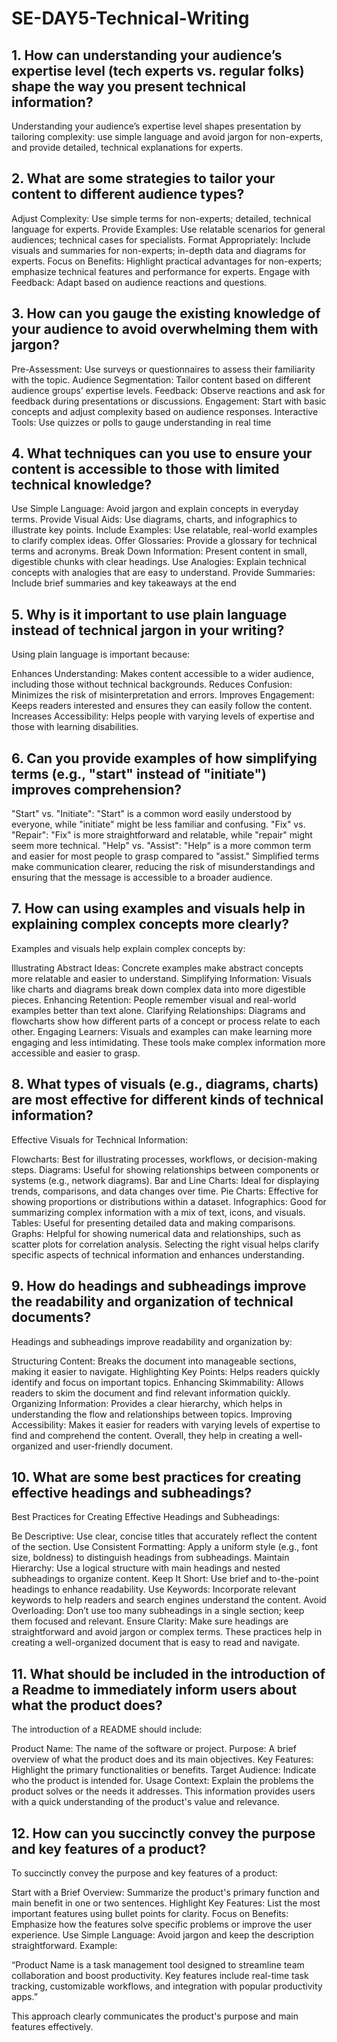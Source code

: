 # SE-DAY5-Technical-Writing
## 1. How can understanding your audience’s expertise level (tech experts vs. regular folks) shape the way you present technical information?
Understanding your audience’s expertise level shapes presentation by tailoring complexity: use simple language and avoid jargon for non-experts, and provide detailed, technical explanations for experts.
## 2. What are some strategies to tailor your content to different audience types?
Adjust Complexity: Use simple terms for non-experts; detailed, technical language for experts.
Provide Examples: Use relatable scenarios for general audiences; technical cases for specialists.
Format Appropriately: Include visuals and summaries for non-experts; in-depth data and diagrams for experts.
Focus on Benefits: Highlight practical advantages for non-experts; emphasize technical features and performance for experts.
Engage with Feedback: Adapt based on audience reactions and questions.
## 3. How can you gauge the existing knowledge of your audience to avoid overwhelming them with jargon?
Pre-Assessment: Use surveys or questionnaires to assess their familiarity with the topic.
Audience Segmentation: Tailor content based on different audience groups’ expertise levels.
Feedback: Observe reactions and ask for feedback during presentations or discussions.
Engagement: Start with basic concepts and adjust complexity based on audience responses.
Interactive Tools: Use quizzes or polls to gauge understanding in real time
## 4. What techniques can you use to ensure your content is accessible to those with limited technical knowledge?
Use Simple Language: Avoid jargon and explain concepts in everyday terms.
Provide Visual Aids: Use diagrams, charts, and infographics to illustrate key points.
Include Examples: Use relatable, real-world examples to clarify complex ideas.
Offer Glossaries: Provide a glossary for technical terms and acronyms.
Break Down Information: Present content in small, digestible chunks with clear headings.
Use Analogies: Explain technical concepts with analogies that are easy to understand.
Provide Summaries: Include brief summaries and key takeaways at the end
## 5. Why is it important to use plain language instead of technical jargon in your writing?
Using plain language is important because:

Enhances Understanding: Makes content accessible to a wider audience, including those without technical backgrounds.
Reduces Confusion: Minimizes the risk of misinterpretation and errors.
Improves Engagement: Keeps readers interested and ensures they can easily follow the content.
Increases Accessibility: Helps people with varying levels of expertise and those with learning disabilities.






## 6. Can you provide examples of how simplifying terms (e.g., "start" instead of "initiate") improves comprehension?

"Start" vs. "Initiate": "Start" is a common word easily understood by everyone, while "initiate" might be less familiar and confusing.
"Fix" vs. "Repair": "Fix" is more straightforward and relatable, while "repair" might seem more technical.
"Help" vs. "Assist": "Help" is a more common term and easier for most people to grasp compared to "assist."
Simplified terms make communication clearer, reducing the risk of misunderstandings and ensuring that the message is accessible to a broader audience.







## 7. How can using examples and visuals help in explaining complex concepts more clearly?
Examples and visuals help explain complex concepts by:

Illustrating Abstract Ideas: Concrete examples make abstract concepts more relatable and easier to understand.
Simplifying Information: Visuals like charts and diagrams break down complex data into more digestible pieces.
Enhancing Retention: People remember visual and real-world examples better than text alone.
Clarifying Relationships: Diagrams and flowcharts show how different parts of a concept or process relate to each other.
Engaging Learners: Visuals and examples can make learning more engaging and less intimidating.
These tools make complex information more accessible and easier to grasp.
## 8. What types of visuals (e.g., diagrams, charts) are most effective for different kinds of technical information?
Effective Visuals for Technical Information:

Flowcharts: Best for illustrating processes, workflows, or decision-making steps.
Diagrams: Useful for showing relationships between components or systems (e.g., network diagrams).
Bar and Line Charts: Ideal for displaying trends, comparisons, and data changes over time.
Pie Charts: Effective for showing proportions or distributions within a dataset.
Infographics: Good for summarizing complex information with a mix of text, icons, and visuals.
Tables: Useful for presenting detailed data and making comparisons.
Graphs: Helpful for showing numerical data and relationships, such as scatter plots for correlation analysis.
Selecting the right visual helps clarify specific aspects of technical information and enhances understanding.
## 9. How do headings and subheadings improve the readability and organization of technical documents?
Headings and subheadings improve readability and organization by:

Structuring Content: Breaks the document into manageable sections, making it easier to navigate.
Highlighting Key Points: Helps readers quickly identify and focus on important topics.
Enhancing Skimmability: Allows readers to skim the document and find relevant information quickly.
Organizing Information: Provides a clear hierarchy, which helps in understanding the flow and relationships between topics.
Improving Accessibility: Makes it easier for readers with varying levels of expertise to find and comprehend the content.
Overall, they help in creating a well-organized and user-friendly document.
## 10. What are some best practices for creating effective headings and subheadings?
Best Practices for Creating Effective Headings and Subheadings:

Be Descriptive: Use clear, concise titles that accurately reflect the content of the section.
Use Consistent Formatting: Apply a uniform style (e.g., font size, boldness) to distinguish headings from subheadings.
Maintain Hierarchy: Use a logical structure with main headings and nested subheadings to organize content.
Keep It Short: Use brief and to-the-point headings to enhance readability.
Use Keywords: Incorporate relevant keywords to help readers and search engines understand the content.
Avoid Overloading: Don’t use too many subheadings in a single section; keep them focused and relevant.
Ensure Clarity: Make sure headings are straightforward and avoid jargon or complex terms.
These practices help in creating a well-organized document that is easy to read and navigate.

## 11. What should be included in the introduction of a Readme to immediately inform users about what the product does?
The introduction of a README should include:

Product Name: The name of the software or project.
Purpose: A brief overview of what the product does and its main objectives.
Key Features: Highlight the primary functionalities or benefits.
Target Audience: Indicate who the product is intended for.
Usage Context: Explain the problems the product solves or the needs it addresses.
This information provides users with a quick understanding of the product's value and relevance.

## 12. How can you succinctly convey the purpose and key features of a product?
To succinctly convey the purpose and key features of a product:

Start with a Brief Overview: Summarize the product's primary function and main benefit in one or two sentences.
Highlight Key Features: List the most important features using bullet points for clarity.
Focus on Benefits: Emphasize how the features solve specific problems or improve the user experience.
Use Simple Language: Avoid jargon and keep the description straightforward.
Example:

“Product Name is a task management tool designed to streamline team collaboration and boost productivity. Key features include real-time task tracking, customizable workflows, and integration with popular productivity apps.”

This approach clearly communicates the product's purpose and main features effectively.
